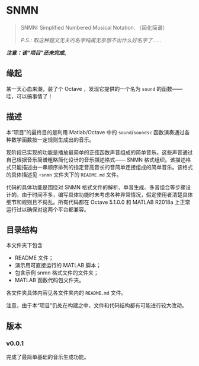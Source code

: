 # SNMN

> SNMN: Simplified Numbered Musical Notation. （简化简谱）
>
> *P.S.: 取这种题文无关的名字纯属无奈想不出什么好名字了……*

***注意：该“项目”还未完成***。

## 缘起

某一天心血来潮，装了个 Octave ，发现它提供的一个名为 ```sound``` 的函数——哇，可以搞事情了！

## 描述

本“项目”的最终目的是利用 Matlab/Octave 中的 ```sound```/```soundsc``` 函数演奏通过各种数学函数按一定规则生成出的音乐。

现阶段已实现的功能是播放最简单的正弦函数声音组成的简单音乐。这些声音通过自己根据音乐简谱粗略简化设计的音乐描述格式—— SNMN 格式组织。该描述格式只能描述由一串顺序排列的指定音高音长的音简单连接组成的简单音乐。该格式的具体描述见 ```+snmn``` 文件夹下的 ```README.md``` 文件。

代码的具体功能是围绕对 SNMN 格式文件的解析、单音生成、多音组合等步骤设计的。由于时间不多，编写具体功能时未考虑各种异常情况，假定使用者清楚具体细节和规则且不捣乱。所有代码都在 Octave 5.1.0.0 和 MATLAB R2018a 上正常运行过以确保对这两个平台都兼容。

## 目录结构

本文件夹下包含

- README 文件；
- 演示用可直接运行的 MATLAB 脚本；
- 包含示例 snmn 格式文件的文件夹；
- MATLAB 函数代码包文件夹。

各文件夹具体内容见各文件夹内的 ```README.md``` 文件。

注意，由于本“项目”仍处在构建之中，文件和代码结构都有可能进行较大改动。

## 版本

### v0.0.1

完成了最简单基础的音乐生成功能。